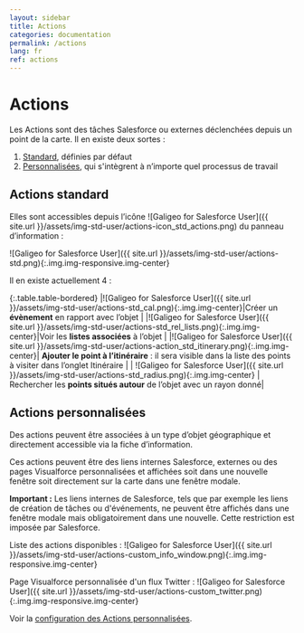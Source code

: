 ```yaml
---
layout: sidebar
title: Actions
categories: documentation
permalink: /actions
lang: fr
ref: actions
---
```


# Actions


Les Actions sont des tâches Salesforce ou externes déclenchées depuis un point de la carte. Il en existe deux sortes :

1. [Standard](#actions-standard), définies par défaut
2. [Personnalisées](#actions-personnalisées), qui s'intègrent à n’importe quel processus de travail

## Actions standard

Elles sont accessibles depuis l’icône ![Galigeo for Salesforce User]({{ site.url }}/assets/img-std-user/actions-icon_std_actions.png) du panneau d’information :

![Galigeo for Salesforce User]({{ site.url }}/assets/img-std-user/actions-std.png){:.img.img-responsive.img-center}

Il en existe actuellement 4 :

{:.table.table-bordered}
|![Galigeo for Salesforce User]({{ site.url }}/assets/img-std-user/actions-std_cal.png){:.img.img-center}|Créer un **évènement** en rapport avec l’objet |
|![Galigeo for Salesforce User]({{ site.url }}/assets/img-std-user/actions-std_rel_lists.png){:.img.img-center}|Voir les **listes associées** à l’objet |
|![Galigeo for Salesforce User]({{ site.url }}/assets/img-std-user/actions-action_std_itinerary.png){:.img.img-center}| **Ajouter le point à l’itinéraire** : il sera visible dans la liste des points à visiter dans l’onglet Itinéraire |
| ![Galigeo for Salesforce User]({{ site.url }}/assets/img-std-user/actions-std_radius.png){:.img.img-center} | Rechercher les **points situés autour** de l’objet avec un rayon donné|

## Actions personnalisées

Des actions peuvent être associées à un type d’objet géographique et directement accessible via la fiche d’information.

Ces actions peuvent être des liens internes Salesforce, externes ou des pages Visualforce personnalisées et affichées soit dans une nouvelle fenêtre soit directement sur la carte dans une fenêtre modale.

<div class="alert alert-warning" role="alert"> <strong>Important :</strong> Les liens internes de Salesforce, tels que par exemple les liens de création de tâches ou d'événements, ne peuvent être affichés dans une fenêtre modale mais obligatoirement dans une nouvelle. Cette restriction est imposée par Salesforce.</div>

Liste des actions disponibles :
![Galigeo for Salesforce User]({{ site.url }}/assets/img-std-user/actions-custom_info_window.png){:.img.img-responsive.img-center}

Page Visualforce personnalisée d'un flux Twitter :
![Galigeo for Salesforce User]({{ site.url }}/assets/img-std-user/actions-custom_twitter.png){:.img.img-responsive.img-center}

Voir la [configuration des Actions personnalisées](/actions-adv).